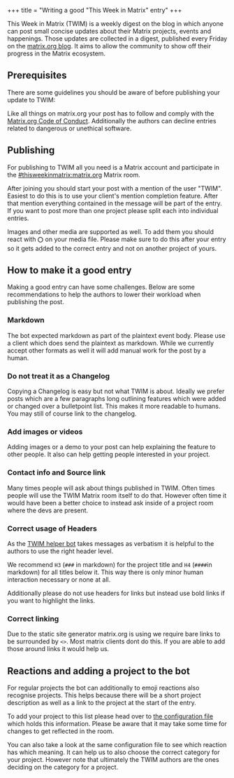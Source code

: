 +++
title = "Writing a good \"This Week in Matrix\" entry"
+++

This Week in Matrix (TWIM) is a weekly digest on the blog in which
anyone can post small concise updates about their Matrix projects, events
and happenings.
Those updates are collected in a digest, published every Friday on
the [matrix.org blog](/blog/twim). It aims to allow the community to show off their
progress in the Matrix ecosystem.

## Prerequisites

There are some guidelines you should be aware of before publishing your
update to TWIM:

Like all things on matrix.org your post has to follow and comply with the
[Matrix.org Code of Conduct](/legal/code-of-conduct). Additionally the authors
can decline entries related to dangerous or unethical software.

## Publishing

For publishing to TWIM all you need is a Matrix account and participate in the
[#thisweekinmatrix:matrix.org](https://matrix.to/#/#thisweekinmatrix:matrix.org)
Matrix room.

After joining you should start your post with a mention of the user "TWIM".
Easiest to do this is to use your client's mention completion feature.
After that mention everything contained in the message will be part of the entry.
If you want to post more than one project please split each into individual entries.

Images and other media are supported as well. To add them you should react with
`⭕` on your media file. Please make sure to do this after your entry so it gets added
to the correct entry and not on another project of yours.

## How to make it a good entry

Making a good entry can have some challenges. Below are some recommendations
to help the authors to lower their workload when publishing the post.

### Markdown

The bot expected markdown as part of the plaintext event body. Please use a client which
does send the plaintext as markdown. While we currently accept other formats as well
it will add manual work for the post by a human.

### Do not treat it as a Changelog

Copying a Changelog is easy but not what TWIM is about. Ideally we prefer posts
which are a few paragraphs long outlining features which were added or changed
over a bulletpoint list. This makes it more readable to humans. You may still of course
link to the changelog.

### Add images or videos

Adding images or a demo to your post can help explaining the feature to other people.
It also can help getting people interested in your project.

### Contact info and Source link

Many times people will ask about things published in TWIM. Often times people will
use the TWIM Matrix room itself to do that. However often time it would have been a better
choice to instead ask inside of a project room where the devs are present.

### Correct usage of Headers

As the [TWIM helper bot](https://github.com/haecker-felix/hebbot) takes messages
as verbatism it is helpful to the authors to use the right header level.

We recommend `H3` (`###` in markdown) for the project title and `H4` (`####`in markdown)
for all titles below it. This way there is only minor human interaction necessary or none
at all.

Additionally please do not use headers for links but instead use bold links if you
want to highlight the links.

### Correct linking

Due to the static site generator matrix.org is using we require bare links to be
surrounded by `<>`. Most matrix clients dont do this. If you are able to add those around
links it would help us.

## Reactions and adding a project to the bot

For regular projects the bot can additionally to emoji reactions also recognise projects.
This helps because there will be a short project description as well as a link to the project
at the start of the entry.

To add your project to this list please head over to [the configuration file](https://github.com/matrix-org/twim-config/blob/master/charts/files/config.toml)
which holds this information. Please be aware that it may take some time for changes
to get reflected in the room.

You can also take a look at the same configuration file to see which reaction has
which meaning. It can help us to also choose the correct category for your project.
However note that ultimately the TWIM authors are the ones deciding
on the category for a project.
